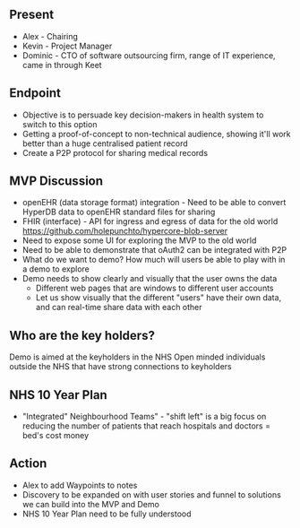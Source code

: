 ## Present
* Alex - Chairing
* Kevin - Project Manager
* Dominic - CTO of software outsourcing firm, range of IT experience, came in through Keet

## Endpoint
* Objective is to persuade key decision-makers in health system to switch to this option
* Getting a proof-of-concept to non-technical audience, showing it'll work better than a huge centralised patient record
* Create a P2P protocol for sharing medical records

## MVP Discussion
* openEHR (data storage format) integration - Need to be able to convert HyperDB data to openEHR standard files for sharing
* FHIR (interface) - API for ingress and egress of data for the old world https://github.com/holepunchto/hypercore-blob-server
* Need to expose some UI for exploring the MVP to the old world
* Need to be able to demonstrate that oAuth2 can be integrated with P2P
* What do we want to demo? How much will users be able to play with in a demo to explore
* Demo needs to show clearly and visually that the user owns the data
  * Different web pages that are windows to different user accounts
  * Let us show visually that the different "users" have their own data, and can real-time share data with each other
 
## Who are the key holders?
Demo is aimed at the keyholders in the NHS
Open minded individuals outside the NHS that have strong connections to keyholders

## NHS 10 Year Plan
* "Integrated" Neighbourhood Teams" - "shift left" is a big focus on reducing the number of patients that reach hospitals and doctors = bed's cost money

## Action
* Alex to add Waypoints to notes
* Discovery to be expanded on with user stories and funnel to solutions we can build into the MVP and Demo
* NHS 10 Year Plan need to be fully understood
